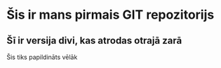 # Šis ir mans pirmais GIT repozitorijs
## Šī ir versija divi, kas atrodas otrajā zarā
Šis tiks papildināts vēlāk